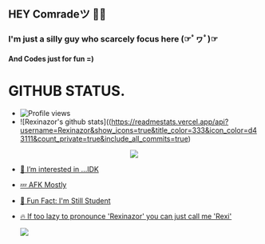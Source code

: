 ## HEY Comradeツ 🤙🏻

### I'm just a silly guy who scarcely focus here (☞ﾟヮﾟ)☞
#### And Codes just for fun =)

# GITHUB STATUS.
- ![Profile views](https://gpvc.arturio.dev/Rexinazor)
- ![Rexinazor's github stats]((https://readmestats.vercel.app/api?username=Rexinazor&show_icons=true&title_color=333&icon_color=d43111&count_private=true&include_all_commits=true)

<a href="https://t.me/Avrazel">
<p align="center">
  <img src="https://telegra.ph/file/79f866c88bde7df5f3ba4.jpg">
</p>

  
- 👀 I’m interested in ...IDK 
- 💤 AFK Mostly
- 👻 Fun Fact: I'm Still Student
- 🔥 If too lazy to pronounce 'Rexinazor' you can just call me 'Rexi'
  
  [![](https://github.com/saadeghi/saadeghi/blob/master/dino.gif)](#)

